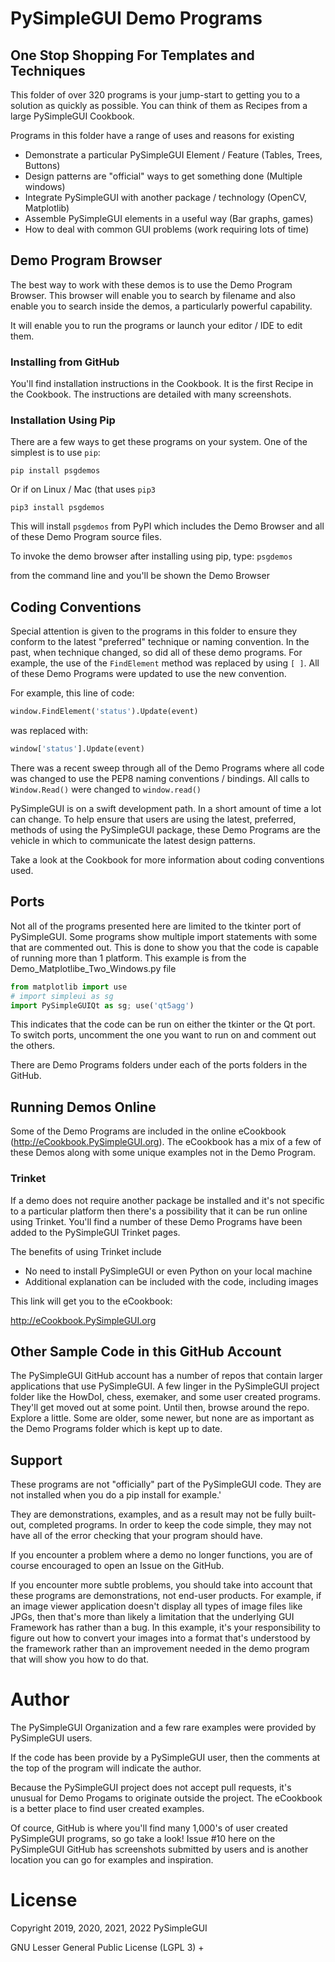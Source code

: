 # PySimpleGUI Demo Programs

## One Stop Shopping For Templates and Techniques 

This folder of over 320 programs is your jump-start to getting you to a solution as quickly as possible.  You can think of them as Recipes from a large PySimpleGUI Cookbook.

Programs in this folder have a range of uses and reasons for existing

* Demonstrate a particular PySimpleGUI Element / Feature (Tables, Trees, Buttons)
* Design patterns are "official" ways to get something done (Multiple windows)
* Integrate PySimpleGUI with another package / technology (OpenCV, Matplotlib)
* Assemble PySimpleGUI elements in a useful way (Bar graphs, games)
* How to deal with common GUI problems (work requiring lots of time)


## Demo Program Browser

The best way to work with these demos is to use the Demo Program Browser.   This browser will enable you to search by filename and also enable you to search inside the demos, a particularly powerful capability.

It will enable you to run the programs or launch your editor / IDE to edit them.

### Installing from GitHub

You'll find installation instructions in the Cookbook.  It is the first Recipe in the Cookbook.  The instructions are detailed with many screenshots.

### Installation Using Pip

There are a few ways to get these programs on your system.  One of the simplest is to use `pip`:

`pip install psgdemos`

Or if on Linux / Mac (that uses `pip3`


`pip3 install psgdemos`

This will install `psgdemos` from PyPI which includes the Demo Browser and all of these Demo Program source files.

To invoke the demo browser after installing using pip, type:
`psgdemos` 

from the command line and you'll be shown the Demo Browser


## Coding Conventions

Special attention is given to the programs in this folder to ensure they conform to the latest "preferred" technique or naming convention.  In the past, when technique changed, so did all of these demo programs.  For example, the use of the `FindElement` method was replaced by using `[ ]`.  All of these Demo Programs were updated to use the new convention.  

For example, this line of code:

```python
window.FindElement('status').Update(event)
```

was replaced with:

```python
window['status'].Update(event)
```

There was a recent sweep through all of the Demo Programs where all code was changed to use the PEP8 naming conventions / bindings.  All calls to `Window.Read()` were changed to `window.read()`

PySimpleGUI is on a swift development path.  In a short amount of time a lot can change.  To help ensure that users are using the latest, preferred, methods of using the PySimpleGUI package, these Demo Programs are the vehicle in which to communicate the latest design patterns.

Take a look at the Cookbook for more information about coding conventions used.

## Ports

Not all of the programs presented here are limited to the tkinter port of PySimpleGUI.  Some programs show multiple import statements with some that are commented out.  This is done to show you that the code is capable of running more than 1 platform.  This example is from the Demo_Matplotlibe_Two_Windows.py file

```python
from matplotlib import use
# import simpleui as sg
import PySimpleGUIQt as sg; use('qt5agg')
```

This indicates that the code can be run on either the tkinter or the Qt port.  To switch ports, uncomment the one you want to run on and comment out the others.

There are Demo Programs folders under each of the ports folders in the GitHub.


## Running Demos Online

Some of the Demo Programs are included in the online eCookbook (http://eCookbook.PySimpleGUI.org).  The eCookbook has a mix of a few of these Demos along with some unique examples not in the Demo Program.


### Trinket

If a demo does not require another package be installed and it's not specific to a particular platform then there's a possibility that it can be run online using Trinket.  You'll find a number of these Demo Programs have been added to the PySimpleGUI Trinket pages.  

The benefits of using Trinket include

* No need to install PySimpleGUI or even Python on your local machine
* Additional explanation can be included with the code, including images

This link will get you to the eCookbook:

http://eCookbook.PySimpleGUI.org


## Other Sample Code in this GitHub Account

The PySimpleGUI GitHub account has a number of repos that contain larger applications that use PySimpleGUI. A few linger in the PySimpleGUI project folder like the HowDoI, chess, exemaker, and some user created programs.  They'll get moved out at some point.  Until then, browse around the repo.  Explore a little.  Some are older, some newer, but none are as important as the Demo Programs folder which is kept up to date.

## Support

These programs are not "officially" part of the PySimpleGUI code.  They are not installed when you do a pip install for example.'

They are demonstrations, examples, and as a result may not be fully built-out, completed programs.  In order to keep the code simple, they may not have all of the error checking that your program should have.

If you encounter a problem where a demo no longer functions, you are of course encouraged to open an Issue on the GitHub.  

If you encounter more subtle problems, you should take into account that these programs are demonstrations, not end-user products.  For example, if an image viewer application doesn't display all types of image files like JPGs, then that's more than likely a limitation that the underlying GUI Framework has rather than a bug.  In this example, it's your responsibility to figure out how to convert your images into a format that's understood by the framework rather than an improvement needed in the demo program that will show you how to do that.


# Author 

The PySimpleGUI Organization and a few rare examples were provided by PySimpleGUI users.

If the code has been provide by a PySimpleGUI user, then the comments at the top of the program will indicate the author.

Because the PySimpleGUI project does not accept pull requests, it's unusual for Demo Progams to originate outside the project.  The eCookbook is a better place to find user created examples.  

Of cource, GitHub is where you'll find many 1,000's of user created PySimpleGUI programs, so go take a look!  Issue #10 here on the PySimpleGUI GitHub has screenshots submitted by users and is another location you can go for examples and inspiration.
   
# License        

Copyright 2019, 2020, 2021, 2022 PySimpleGUI

GNU Lesser General Public License (LGPL 3) +  
